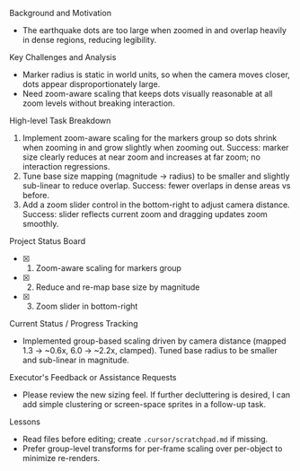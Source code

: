 Background and Motivation

- The earthquake dots are too large when zoomed in and overlap heavily in dense regions, reducing legibility.

Key Challenges and Analysis

- Marker radius is static in world units, so when the camera moves closer, dots appear disproportionately large.
- Need zoom-aware scaling that keeps dots visually reasonable at all zoom levels without breaking interaction.

High-level Task Breakdown

1) Implement zoom-aware scaling for the markers group so dots shrink when zooming in and grow slightly when zooming out. Success: marker size clearly reduces at near zoom and increases at far zoom; no interaction regressions.
2) Tune base size mapping (magnitude → radius) to be smaller and slightly sub-linear to reduce overlap. Success: fewer overlaps in dense areas vs before.
3) Add a zoom slider control in the bottom-right to adjust camera distance. Success: slider reflects current zoom and dragging updates zoom smoothly.

Project Status Board

- [x] 1) Zoom-aware scaling for markers group
- [x] 2) Reduce and re-map base size by magnitude
- [x] 3) Zoom slider in bottom-right

Current Status / Progress Tracking

- Implemented group-based scaling driven by camera distance (mapped 1.3 → ~0.6x, 6.0 → ~2.2x, clamped). Tuned base radius to be smaller and sub-linear in magnitude.

Executor's Feedback or Assistance Requests

- Please review the new sizing feel. If further decluttering is desired, I can add simple clustering or screen-space sprites in a follow-up task.

Lessons

- Read files before editing; create `.cursor/scratchpad.md` if missing.
- Prefer group-level transforms for per-frame scaling over per-object to minimize re-renders.
